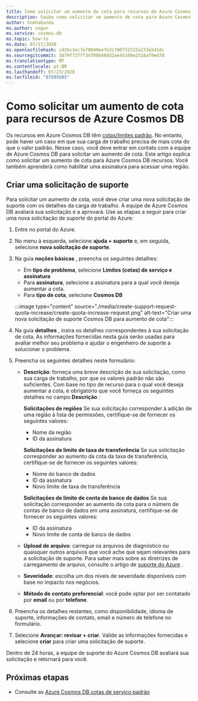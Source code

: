 ```yaml
---
title: Como solicitar um aumento de cota para recursos de Azure Cosmos DB
description: Saiba como solicitar um aumento de cota para Azure Cosmos DB recursos. Você também aprenderá como habilitar uma assinatura para acessar uma região.
author: SnehaGunda
ms.author: sngun
ms.service: cosmos-db
ms.topic: how-to
ms.date: 07/17/2020
ms.openlocfilehash: cd2bc3ec7e70049ee7e2c700731515a272e541dc
ms.sourcegitcommit: 3d79f737ff34708b48dd2ae45100e2516af9ed78
ms.translationtype: MT
ms.contentlocale: pt-BR
ms.lasthandoff: 07/23/2020
ms.locfileid: "87095685"
---
```

# <a name="how-to-request-quota-increase-for-azure-cosmos-db-resources"></a>Como solicitar um aumento de cota para recursos de Azure Cosmos DB

Os recursos em Azure Cosmos DB têm [cotas/limites padrão](concepts-limits.md). No entanto, pode haver um caso em que sua carga de trabalho precisa de mais cota do que o valor padrão. Nesse caso, você deve entrar em contato com a equipe de Azure Cosmos DB para solicitar um aumento de cota. Este artigo explica como solicitar um aumento de cota para Azure Cosmos DB recursos. Você também aprenderá como habilitar uma assinatura para acessar uma região.

## <a name="create-a-new-support-request"></a>Criar uma solicitação de suporte

Para solicitar um aumento de cota, você deve criar uma nova solicitação de suporte com os detalhes da carga de trabalho. A equipe de Azure Cosmos DB avaliará sua solicitação e a aprovará. Use as etapas a seguir para criar uma nova solicitação de suporte do portal do Azure:

1. Entre no portal do Azure.

1. No menu à esquerda, selecione **ajuda + suporte** e, em seguida, selecione **nova solicitação de suporte**.

1. Na guia **noções básicas** , preencha os seguintes detalhes:

   * Em **tipo de problema**, selecione **Limites (cotas) de serviço e assinatura**
   * Para **assinatura**, selecione a assinatura para a qual você deseja aumentar a cota.
   * Para **tipo de cota**, selecione **Cosmos DB**

   :::image type="content" source="./media/create-support-request-quota-increase/create-quota-increase-request.png" alt-text="Criar uma nova solicitação de suporte Cosmos DB para aumento de cota":::

1. Na guia **detalhes** , insira os detalhes correspondentes à sua solicitação de cota. As informações fornecidas nesta guia serão usadas para avaliar melhor seu problema e ajudar o engenheiro de suporte a solucionar o problema.

1. Preencha os seguintes detalhes neste formulário:

   * **Descrição**: forneça uma breve descrição de sua solicitação, como sua carga de trabalho, por que os valores padrão não são suficientes. Com base no tipo de recurso para o qual você deseja aumentar a cota, é obrigatório que você forneça os seguintes detalhes no campo **Descrição** :

     **Solicitações de regiões** Se sua solicitação corresponder à adição de uma região à lista de permissões, certifique-se de fornecer os seguintes valores:

        * Nome da região
        * ID da assinatura

     **Solicitações de limite de taxa de transferência** Se sua solicitação corresponder ao aumento da cota da taxa de transferência, certifique-se de fornecer os seguintes valores:

        * Nome do banco de dados
        * ID da assinatura
        * Novo limite de taxa de transferência

     **Solicitações de limite de conta de banco de dados** Se sua solicitação corresponder ao aumento da cota para o número de contas de banco de dados em uma assinatura, certifique-se de fornecer os seguintes valores:

       * ID da assinatura
       * Novo limite de conta de banco de dados

   * **Upload de arquivo**: carregue os arquivos de diagnóstico ou quaisquer outros arquivos que você ache que sejam relevantes para a solicitação de suporte. Para saber mais sobre as diretrizes de carregamento de arquivo, consulte o artigo de [suporte do Azure]( ../azure-portal/supportability/how-to-manage-azure-support-request.md#upload-files) .

   * **Severidade**: escolha um dos níveis de severidade disponíveis com base no impacto nos negócios.

   * **Método de contato preferencial**: você pode optar por ser contatado por **email** ou por **telefone**.

1. Preencha os detalhes restantes, como disponibilidade, idioma de suporte, informações de contato, email e número de telefone no formulário.

1. Selecione **Avançar: revisar + criar**. Valide as informações fornecidas e selecione **criar** para criar uma solicitação de suporte.

Dentro de 24 horas, a equipe de suporte do Azure Cosmos DB avaliará sua solicitação e retornará para você.

## <a name="next-steps"></a>Próximas etapas

* Consulte as [Azure Cosmos DB cotas de serviço padrão](concepts-limits.md)
